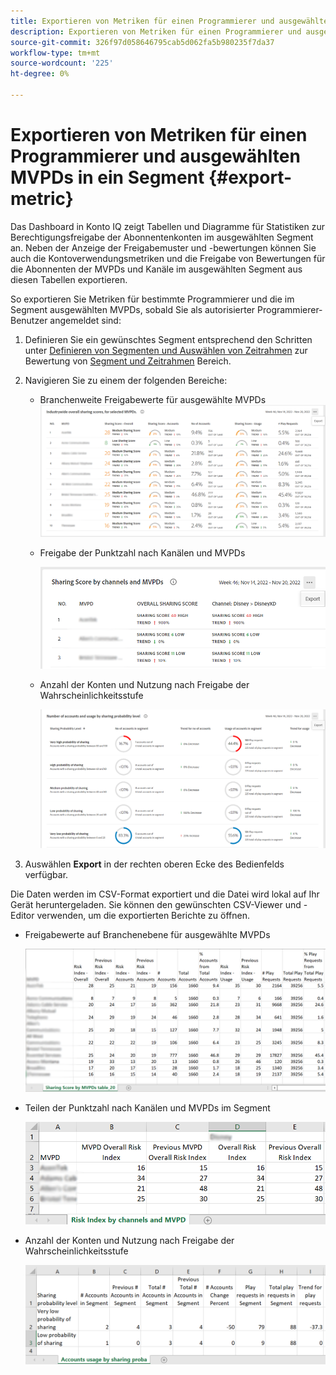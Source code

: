 ```yaml
---
title: Exportieren von Metriken für einen Programmierer und ausgewählten MVPDs in ein Segment
description: Exportieren von Metriken für einen Programmierer und ausgewählten MVPDs in ein Segment
source-git-commit: 326f97d058646795cab5d062fa5b980235f7da37
workflow-type: tm+mt
source-wordcount: '225'
ht-degree: 0%

---
```


# Exportieren von Metriken für einen Programmierer und ausgewählten MVPDs in ein Segment {#export-metric}

Das Dashboard in Konto IQ zeigt Tabellen und Diagramme für Statistiken zur Berechtigungsfreigabe der Abonnentenkonten im ausgewählten Segment an. Neben der Anzeige der Freigabemuster und -bewertungen können Sie auch die Kontoverwendungsmetriken und die Freigabe von Bewertungen für die Abonnenten der MVPDs und Kanäle im ausgewählten Segment aus diesen Tabellen exportieren.

So exportieren Sie Metriken für bestimmte Programmierer und die im Segment ausgewählten MVPDs, sobald Sie als autorisierter Programmierer-Benutzer angemeldet sind:

1. Definieren Sie ein gewünschtes Segment entsprechend den Schritten unter [Definieren von Segmenten und Auswählen von Zeitrahmen](/help/AccountIQ/howto-select-segment-timeframe.md) zur Bewertung von [Segment und Zeitrahmen](/help/AccountIQ/segments-timeframe.md) Bereich.

1. Navigieren Sie zu einem der folgenden Bereiche:

   * Branchenweite Freigabewerte für ausgewählte MVPDs
      ![](assets/ind-sharpanel-export-option.png)

   * Freigabe der Punktzahl nach Kanälen und MVPDs

      ![](assets/sharscorepanel-export-option.png)

   * Anzahl der Konten und Nutzung nach Freigabe der Wahrscheinlichkeitsstufe

      ![](assets/usage-panel-export-option.png)

1. Auswählen **Export** in der rechten oberen Ecke des Bedienfelds verfügbar.

Die Daten werden im CSV-Format exportiert und die Datei wird lokal auf Ihr Gerät heruntergeladen. Sie können den gewünschten CSV-Viewer und -Editor verwenden, um die exportierten Berichte zu öffnen.

* Freigabewerte auf Branchenebene für ausgewählte MVPDs

   ![](assets/export-ind-sharing-score.png)

* Teilen der Punktzahl nach Kanälen und MVPDs im Segment

   ![](assets/export-risk-index-by-mvpdchannels.png)

* Anzahl der Konten und Nutzung nach Freigabe der Wahrscheinlichkeitsstufe

   ![](assets/export-acc-usage.png)
